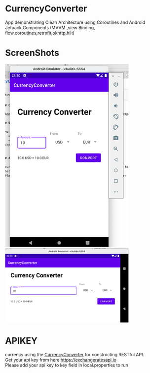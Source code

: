 # CurrencyConverter

App demonstrating Clean Architecture using Coroutines and Android Jetpack Components (MVVM ,view Binding, flow,coroutines,retrofit,okhttp,hilt)

# ScreenShots

<p float="left">
  <img src="/screenShot/screen1.png" width="400" />
  <img src="/screenShot/screen2.png" width="400" /> 
</p>


# APIKEY

currency using the [CurrencyConverter](https://exchangeratesapi.io) for constructing RESTful API. </br>
Get your api key from here https://exchangeratesapi.io </br>
Please add your api key to key field in local.properties to run </br>
